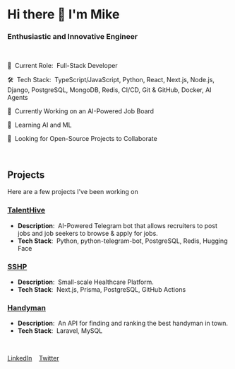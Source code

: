 # Hi there 👋 I'm Mike

### Enthusiastic and Innovative Engineer
&nbsp;

💼 &nbsp;Current Role: &nbsp;Full-Stack Developer 

🛠️ &nbsp;Tech Stack: &nbsp;TypeScript/JavaScript, Python, React, Next.js, Node.js, Django, PostgreSQL, MongoDB, Redis, CI/CD, Git & GitHub, Docker, AI Agents 

🔭 &nbsp;Currently Working on an AI-Powered Job Board 

🌱 &nbsp;Learning AI and ML 

👯 &nbsp;Looking for Open-Source Projects to Collaborate 

&nbsp;

## Projects

Here are a few projects I've been working on

### [TalentHive](https://github.com/miketorreno/TalentHive)
- **Description**: &nbsp;AI-Powered Telegram bot that allows recruiters to post jobs and job seekers to browse & apply for jobs.
- **Tech Stack**: &nbsp;Python, python-telegram-bot, PostgreSQL, Redis, Hugging Face

### [SSHP](https://github.com/miketorreno/sshp)
- **Description**: &nbsp;Small-scale Healthcare Platform.
- **Tech Stack**: &nbsp;Next.js, Prisma, PostgreSQL, GitHub Actions

### [Handyman](https://github.com/miketorreno/handyman-api)
- **Description**: &nbsp;An API for finding and ranking the best handyman in town.
- **Tech Stack**: &nbsp;Laravel, MySQL

&nbsp;

[LinkedIn](https://www.linkedin.com/in/mikiyas-kebede-a2877220a/)
&nbsp;&nbsp;
[Twitter](https://twitter.com/mike_torreno)
